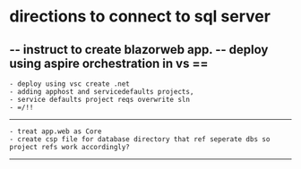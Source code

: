 # directions to connect to sql server
   -- instruct to create blazorweb app. 
   -- deploy using aspire orchestration in vs ==
---
    - deploy using vsc create .net
    - adding apphost and servicedefaults projects,
    - service defaults project reqs overwrite sln
    - =/!!
---
    - treat app.web as Core
    - create csp file for database directory that ref seperate dbs so project refs work accordingly?
---
